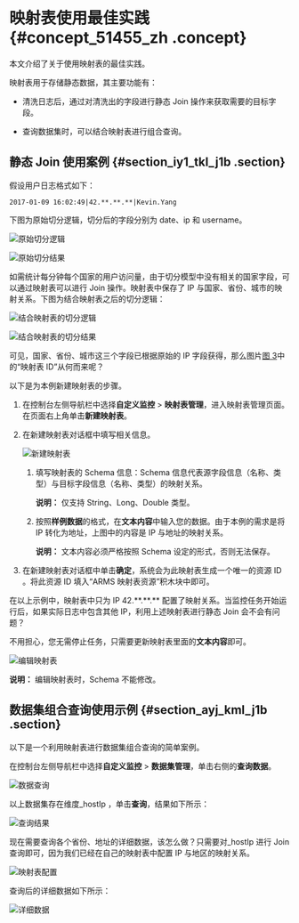 # 映射表使用最佳实践 {#concept_51455_zh .concept}

本文介绍了关于使用映射表的最佳实践。

映射表用于存储静态数据，其主要功能有：

-   清洗日志后，通过对清洗出的字段进行静态 Join 操作来获取需要的目标字段。

-   查询数据集时，可以结合映射表进行组合查询。


## 静态 Join 使用案例 {#section_iy1_tkl_j1b .section}

假设用户日志格式如下：

```
2017-01-09 16:02:49|42.**.**.**|Kevin.Yang
```

下图为原始切分逻辑，切分后的字段分别为 date、ip 和 username。

 ![](images/44136_zh-CN.png "原始切分逻辑") 

 ![](images/44137_zh-CN.png "原始切分结果") 

如需统计每分钟每个国家的用户访问量，由于切分模型中没有相关的国家字段，可以通过映射表可以进行 Join 操作。映射表中保存了 IP 与国家、省份、城市的映射关系。下图为结合映射表之后的切分逻辑：

 ![](images/44139_zh-CN.png "结合映射表的切分逻辑") 

 ![](images/44138_zh-CN.png "结合映射表的切分结果") 

可见，国家、省份、城市这三个字段已根据原始的 IP 字段获得，那么图片[图 3](#fig_wpr_4ll_j1b)中的“映射表 ID”从何而来呢？

以下是为本例新建映射表的步骤。

1.  在控制台左侧导航栏中选择**自定义监控** \> **映射表管理**，进入映射表管理页面。在页面右上角单击**新建映射表**。
2.  在新建映射表对话框中填写相关信息。

     ![](images/44140_zh-CN.png "新建映射表") 

    1.  填写映射表的 Schema 信息：Schema 信息代表源字段信息（名称、类型）与目标字段信息（名称、类型）的映射关系。

        **说明：** 仅支持 String、Long、Double 类型。

    2.  按照**样例数据**的格式，在**文本内容**中输入您的数据。由于本例的需求是将 IP 转化为地址，上图中的内容是 IP 与地址的映射关系。

        **说明：** 文本内容必须严格按照 Schema 设定的形式，否则无法保存。

3.  在新建映射表对话框中单击**确定**，系统会为此映射表生成一个唯一的资源 ID 。将此资源 ID 填入“ARMS 映射表资源”积木块中即可。

在以上示例中，映射表中只为 IP 42.\*\*.\*\*.\*\* 配置了映射关系。当监控任务开始运行后，如果实际日志中包含其他 IP，利用上述映射表进行静态 Join 会不会有问题？

不用担心，您无需停止任务，只需要更新映射表里面的**文本内容**即可。

 ![](images/44141_zh-CN.png "编辑映射表") 

**说明：** 编辑映射表时，Schema 不能修改。

## 数据集组合查询使用示例 {#section_ayj_kml_j1b .section}

以下是一个利用映射表进行数据集组合查询的简单案例。

在控制台左侧导航栏中选择**自定义监控** \> **数据集管理**，单击右侧的**查询数据**。

 ![](images/44142_zh-CN.png "数据查询") 

以上数据集存在维度\_hostIp ，单击**查询**，结果如下所示：

 ![](images/44144_zh-CN.png "查询结果") 

现在需要查询各个省份、地址的详细数据，该怎么做？只需要对\_hostIp 进行 Join 查询即可，因为我们已经在自己的映射表中配置 IP 与地区的映射关系。

 ![](images/44143_zh-CN.png "映射表配置") 

查询后的详细数据如下所示：

 ![](images/44145_zh-CN.png "详细数据") 

